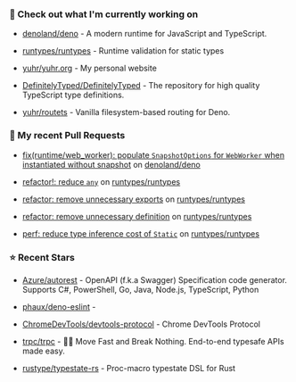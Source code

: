 ### 👷 Check out what I'm currently working on



- [denoland/deno](https://github.com/denoland/deno) - A modern runtime for JavaScript and TypeScript.

- [runtypes/runtypes](https://github.com/runtypes/runtypes) - Runtime validation for static types

- [yuhr/yuhr.org](https://github.com/yuhr/yuhr.org) - My personal website

- [DefinitelyTyped/DefinitelyTyped](https://github.com/DefinitelyTyped/DefinitelyTyped) - The repository for high quality TypeScript type definitions.

- [yuhr/routets](https://github.com/yuhr/routets) - Vanilla filesystem-based routing for Deno.

### 🔨 My recent Pull Requests



- [fix(runtime/web_worker): populate `SnapshotOptions` for `WebWorker` when instantiated without snapshot](https://github.com/denoland/deno/pull/25280) on [denoland/deno](https://github.com/denoland/deno)

- [refactor!: reduce `any`](https://github.com/runtypes/runtypes/pull/368) on [runtypes/runtypes](https://github.com/runtypes/runtypes)

- [refactor: remove unnecessary exports](https://github.com/runtypes/runtypes/pull/367) on [runtypes/runtypes](https://github.com/runtypes/runtypes)

- [refactor: remove unnecessary definition](https://github.com/runtypes/runtypes/pull/366) on [runtypes/runtypes](https://github.com/runtypes/runtypes)

- [perf: reduce type inference cost of `Static`](https://github.com/runtypes/runtypes/pull/365) on [runtypes/runtypes](https://github.com/runtypes/runtypes)

### ⭐ Recent Stars



- [Azure/autorest](https://github.com/Azure/autorest) - OpenAPI (f.k.a Swagger) Specification code generator. Supports C#, PowerShell, Go, Java, Node.js, TypeScript, Python

- [phaux/deno-eslint](https://github.com/phaux/deno-eslint) - 

- [ChromeDevTools/devtools-protocol](https://github.com/ChromeDevTools/devtools-protocol) - Chrome DevTools Protocol

- [trpc/trpc](https://github.com/trpc/trpc) - 🧙‍♀️  Move Fast and Break Nothing. End-to-end typesafe APIs made easy. 

- [rustype/typestate-rs](https://github.com/rustype/typestate-rs) - Proc-macro typestate DSL for Rust